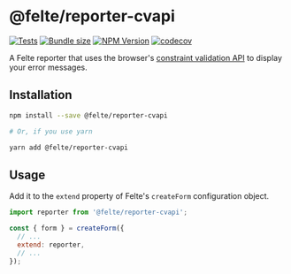 # @felte/reporter-cvapi

[![Tests](https://github.com/pablo-abc/felte/workflows/Tests/badge.svg)](https://github.com/pablo-abc/felte/actions/workflows/test.yml)
[![Bundle size](https://img.shields.io/bundlephobia/min/@felte/reporter-cvapi)](https://bundlephobia.com/result?p=@felte/reporter-cvapi)
[![NPM Version](https://img.shields.io/npm/v/@felte/reporter-cvapi)](https://www.npmjs.com/package/@felte/reporter-cvapi)
[![codecov](https://codecov.io/gh/pablo-abc/felte/branch/main/graph/badge.svg?token=T73OJZ50LC)](https://codecov.io/gh/pablo-abc/felte)

A Felte reporter that uses the browser's [constraint validation API](https://developer.mozilla.org/en-US/docs/Web/API/Constraint_validation) to display your error messages.

## Installation

```sh
npm install --save @felte/reporter-cvapi

# Or, if you use yarn

yarn add @felte/reporter-cvapi
```

## Usage

Add it to the `extend` property of Felte's `createForm` configuration object.

```javascript
import reporter from '@felte/reporter-cvapi';

const { form } = createForm({
  // ...
  extend: reporter,
  // ...
});
```
